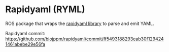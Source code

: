 # Rapidyaml (RYML)

ROS package that wraps the [rapidyaml library](https://github.com/biojppm/rapidyaml) to parse and emit YAML.

Rapidyaml commit:
https://github.com/biojppm/rapidyaml/commit/ff5493188293eab30f1294241461abebe29e56fa

